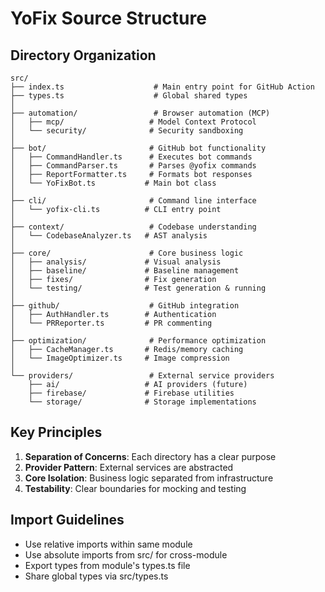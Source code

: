# YoFix Source Structure

## Directory Organization

```
src/
├── index.ts                    # Main entry point for GitHub Action
├── types.ts                    # Global shared types
│
├── automation/                 # Browser automation (MCP)
│   ├── mcp/                   # Model Context Protocol
│   └── security/              # Security sandboxing
│
├── bot/                       # GitHub bot functionality
│   ├── CommandHandler.ts      # Executes bot commands
│   ├── CommandParser.ts       # Parses @yofix commands
│   ├── ReportFormatter.ts     # Formats bot responses
│   └── YoFixBot.ts           # Main bot class
│
├── cli/                       # Command line interface
│   └── yofix-cli.ts          # CLI entry point
│
├── context/                   # Codebase understanding
│   └── CodebaseAnalyzer.ts   # AST analysis
│
├── core/                      # Core business logic
│   ├── analysis/             # Visual analysis
│   ├── baseline/             # Baseline management
│   ├── fixes/                # Fix generation
│   └── testing/              # Test generation & running
│
├── github/                    # GitHub integration
│   ├── AuthHandler.ts        # Authentication
│   └── PRReporter.ts         # PR commenting
│
├── optimization/              # Performance optimization
│   ├── CacheManager.ts       # Redis/memory caching
│   └── ImageOptimizer.ts     # Image compression
│
└── providers/                 # External service providers
    ├── ai/                   # AI providers (future)
    ├── firebase/             # Firebase utilities
    └── storage/              # Storage implementations
```

## Key Principles

1. **Separation of Concerns**: Each directory has a clear purpose
2. **Provider Pattern**: External services are abstracted
3. **Core Isolation**: Business logic separated from infrastructure
4. **Testability**: Clear boundaries for mocking and testing

## Import Guidelines

- Use relative imports within same module
- Use absolute imports from src/ for cross-module
- Export types from module's types.ts file
- Share global types via src/types.ts